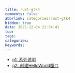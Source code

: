 ```yaml
---
title: rust-gtk4
comments: false
abbrlink: categories/rust-gtk4
hidden: true
date: 2021-12-04 22:34:41
top:
tags:
categories:
keywords:
---
```


- [p1: 系列说明](https://jedsek.github.io/posts/rs-gtk4-p1)
- [p2: 创建HelloWorld窗口](https://jedsek.github.io/posts/rs-gtk4-p2)